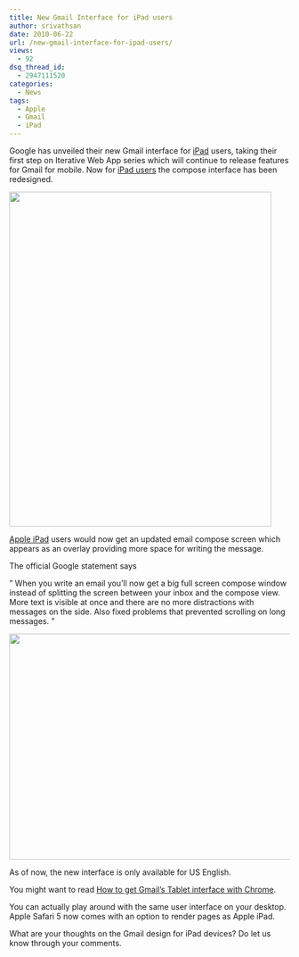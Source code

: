 ```yaml
---
title: New Gmail Interface for iPad users
author: srivathsan
date: 2010-06-22
url: /new-gmail-interface-for-ipad-users/
views:
  - 92
dsq_thread_id:
  - 2947111520
categories:
  - News
tags:
  - Apple
  - Gmail
  - iPad
---
```

Google has unveiled their new Gmail interface for [iPad][1] users, taking their first step on Iterative Web App series which will continue to release features for Gmail for mobile. Now for [iPad users][2] the compose interface has been redesigned.

[<img class="aligncenter size-medium wp-image-27219" title="JeI8Z" src="http://cdn.devilsworkshop.org/files/2010/06/JeI8Z-471x600.png" alt="" width="471" height="600" />][3]

[Apple iPad][4] users would now get an updated email compose screen which appears as an overlay providing more space for writing the message.

The official Google statement says

&#8221; When you write an email you’ll now get a big full screen compose window instead of splitting the screen between your inbox and the compose view. More text is visible at once and there are no more distractions with messages on the side. Also fixed problems that prevented scrolling on long messages. &#8221;

[<img class="aligncenter size-full wp-image-27220" title="OldAndNewCompose" src="http://cdn.devilsworkshop.org/files/2010/06/OldAndNewCompose.png" alt="" width="600" height="405" />][5]

As of now, the new interface is only available for US English.

You might want to read [How to get Gmail&#8217;s Tablet interface with Chrome][6].

You can actually play around with the same user interface on your desktop. Apple Safari 5 now comes with an option to render pages as Apple iPad.

What are your thoughts on the Gmail design for iPad devices? Do let us know through your comments.

 [1]: http://devilsworkshop.org/an-introduction-to-ipad-video/ "iPad"
 [2]: http://devilsworkshop.org/ipad-hacking-fbi-investigation/ "iPad users"
 [3]: http://cdn.devilsworkshop.org/files/2010/06/JeI8Z.png
 [4]: http://devilsworkshop.org/ipod-touch-and-ipad-are-they-twins/ "Apple iPad"
 [5]: http://cdn.devilsworkshop.org/files/2010/06/OldAndNewCompose.png
 [6]: http://devilsworkshop.org/how-to-use-gmail-with-tablet-interface-using-chrome-browser-video/ "How to get Gmail's Tablet interface with Chrome"
